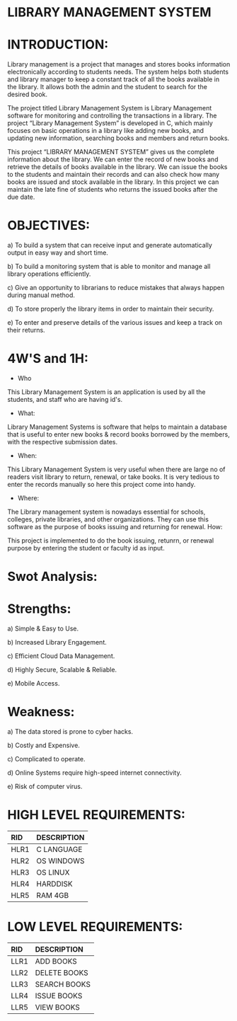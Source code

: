 # LIBRARY MANAGEMENT SYSTEM
 # INTRODUCTION:

Library management is a project that manages and stores books information electronically according to students needs. The system helps both students and library manager to keep a constant track of all the books available in the library. It allows both the admin and the student to search for the desired book.

The project titled Library Management System is Library Management software for monitoring and controlling the transactions in a library. The project “Library Management System” is developed in C, which mainly focuses on basic operations in a library like adding new books, and updating new information, searching books and members and return books.

This project “LIBRARY MANAGEMENT SYSTEM” gives us the complete information about the library. We can enter the record of new books and retrieve the details of books available in the library. We can issue the books to the students and maintain their records and can also check how many books are issued and stock available in the library. In this project we can maintain the late fine of students who returns the issued books after the due date.

# OBJECTIVES:

a) To build a system that can receive input and generate automatically output in easy way and short time.

b) To build a monitoring system that is able to monitor and manage all library operations efficiently.

c) Give an opportunity to librarians to reduce mistakes that always happen during manual method.

d) To store properly the library items in order to maintain their security.

e) To enter and preserve details of the various issues and keep a track on their returns.

# 4W'S and 1H: 
 * Who

This Library Management System is an application is used by all the students, and staff who are having id's.

* What:

Library Management Systems is software that helps to maintain a database that is useful to enter new books & record books borrowed by the members, with the respective submission dates.

* When:

This Library Management System is very useful when there are large no of readers visit library to return, renewal, or take books. It is very tedious to enter the records manually so here this project come into handy.

* Where:

The Library management system is nowadays essential for schools, colleges, private libraries, and other organizations. They can use this software as the purpose of books issuing and returning for renewal.
How:

This project is implemented to do the book issuing, retunrn, or renewal purpose by entering the student or faculty id as input.

# Swot Analysis:
  # Strengths:

a) Simple & Easy to Use.

b) Increased Library Engagement.

c) Efficient Cloud Data Management.

d) Highly Secure, Scalable & Reliable.

e) Mobile Access.
# Weakness:

a) The data stored is prone to cyber hacks.

b) Costly and Expensive.

c) Complicated to operate.

d) Online Systems require high-speed internet connectivity.

e) Risk of computer virus.

# HIGH LEVEL REQUIREMENTS:
|RID|DESCRIPTION|
|:--|:----------|
|HLR1|C LANGUAGE|
|HLR2|OS WINDOWS|
|HLR3|OS LINUX|
|HLR4|HARDDISK|
|HLR5|RAM 4GB|

# LOW LEVEL REQUIREMENTS:
|RID|DESCRIPTION|
|:--|:----------|
|LLR1|ADD BOOKS|
|LLR2|DELETE BOOKS|
|LLR3|SEARCH BOOKS|
|LLR4|ISSUE BOOKS|
|LLR5|VIEW BOOKS|